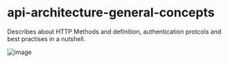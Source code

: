# api-architecture-general-concepts
Describes about HTTP Methods and definition, authentication protcols and best practises in a nutshell.

![image](https://github.com/user-attachments/assets/04f33e72-58df-495c-97ce-45b676521ead)

